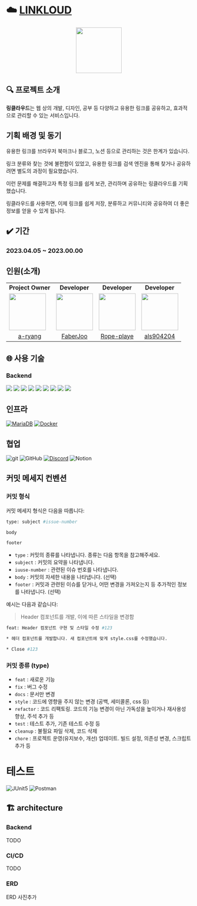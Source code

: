 # ☁️ [LINKLOUD](https://linkloud.io)

<p align="center">
  <img width="124" height="124" src="https://avatars.githubusercontent.com/u/129953078?s=200&v=4">
</p>

## 🔍 프로젝트 소개

**링클라우드**는 웹 상의 개발, 디자인, 공부 등 다양하고 유용한 링크를 공유하고, 효과적으로 관리할 수 있는 서비스입니다.

## 기획 배경 및 동기

유용한 링크를 브라우저 북마크나 블로그, 노션 등으로 관리하는 것은 한계가 있습니다.

링크 분류와 찾는 것에 불편함이 있었고, 유용한 링크를 검색 엔진을 통해 찾거나 공유하려면 별도의 과정이 필요했습니다.

이런 문제를 해결하고자 특정 링크를 쉽게 보관, 관리하며 공유하는 링클라우드를 기획했습니다.

링클라우드를 사용하면, 이제 링크를 쉽게 저장, 분류하고 커뮤니티와 공유하여 더 좋은 정보를 얻을 수 있게 됩니다.
## ✔️ 기간

### 2023.04.05 ~ 2023.00.00

## 인원(소개)

<table>
  <tr>
    <td align="center"><b>Project Owner</b></td>
    <td align="center"><b>Developer</b></td>
    <td align="center"><b>Developer</b></td>
    <td align="center"><b>Developer</b></td>
</tr>
  <tr>
    <td>
        <a href="https://github.com/a-ryang">
            <img src="https://avatars.githubusercontent.com/u/105474635?v=4" width="100px" />
        </a>
    </td>
    <td>
        <a href="https://github.com/FaberJoo">
            <img src="https://avatars.githubusercontent.com/u/79781818?v=4" width="100px" />
        </a>
    </td>
    <td>
        <a href="https://github.com/Rope-player">
            <img src="https://avatars.githubusercontent.com/u/38906192?v=4" width="100px" />
        </a>
    </td>
    <td>
        <a href="https://github.com/als904204">
            <img src="https://avatars.githubusercontent.com/u/55350901?s=400&u=521657f21121efcef03c848800b3713f7ec094ec&v=4" width="100px" />
        </a>
    </td>
  </tr>

  <tr> 
    <td align="center"><a href="https://github.com/a-ryang">a-ryang</a></td>
    <td align="center"><a href="https://github.com/FaberJoo">FaberJoo</a></td>
    <td align="center"><a href="https://github.com/Rope-player">Rope-playe</a></td>
    <td align="center"><a href="https://github.com/als904204">als904204</a></td>
  </tr>
</table>

## 🌐 사용 기술

### Backend

<img src="https://img.shields.io/badge/Java-17-blue.svg?logo=java">
<img src="https://img.shields.io/badge/Gradle-7.6.1-green.svg?logo=gradle">
<img src="https://img.shields.io/badge/Spring_Boot-3.0.4-green.svg?logo=spring">
<img src="https://img.shields.io/badge/Spring_Web-green.svg?logo=spring">
<img src="https://img.shields.io/badge/Spring_Data_JPA-green.svg?logo=spring">
<img src="https://img.shields.io/badge/Spring_Security-green.svg?logo=spring">
<img src="https://img.shields.io/badge/Spring_Rest_Docs-green.svg?logo=spring">
<img src="https://img.shields.io/badge/Spring_Docs-green.svg?logo=spring">
<img src="https://img.shields.io/badge/JWT-orange.svg?logo=jsonwebtokens">

## 인프라

[![MariaDB](https://img.shields.io/badge/MariaDB-TODO-blue?logo=mariadb&logoColor=white)](https://mariadb.org/)
[![Docker](https://img.shields.io/badge/Docker-TODO-blue?logo=docker&logoColor=white)](https://www.docker.com/)

## 협업

![git](https://img.shields.io/badge/git-F05032?style=flat&logo=Git&logoColor=white)
![GitHub](https://img.shields.io/badge/github-%23121011.svg?style=Plastic&logo=github&logoColor=white)
[![Discord](https://img.shields.io/badge/Discord-7289DA?logo=discord&logoColor=white)](https://discord.com/)
![Notion](https://img.shields.io/badge/Notion-000000?style=Plastic&logo=Notion&logoColor=white)
## 커밋 메세지 컨벤션

### 커밋 형식

커밋 메세지 형식은 다음을 따릅니다:

```bash
type: subject #issue-number

body

footer
```

- `type` : 커밋의 종류를 나타냅니다. 종류는 다음 항목을 참고해주세요.
- `subject` : 커밋의 요약을 나타냅니다.
- `iuuse-number` : 관련된 이슈 번호를 나타냅니다.
- `body` : 커밋의 자세한 내용을 나타냅니다. (선택)
- `footer` : 커밋과 관련된 이슈를 닫거나, 어떤 변경을 가져오는지 등 추가적인 정보를 나타냅니다. (선택)

예시는 다음과 같습니다:

> Header 컴포넌트를 개발, 이에 따른 스타일을 변경함

```bash
feat: Header 컴포넌트 구현 및 스타일 수정 #123

* 헤더 컴포넌트를 개발합니다. 새 컴포넌트에 맞게 style.css를 수정했습니다.

* Close #123
```

### 커밋 종류 (type)

- `feat` : 새로운 기능
- `fix` : 버그 수정
- `docs` : 문서만 변경
- `style` : 코드에 영향을 주지 않는 변경 (공백, 세미콜론, css 등)
- `refactor` : 코드 리팩토링. 코드의 기능 변경이 아닌 가독성을 높이거나 재사용성 향상, 주석 추가 등
- `test` : 테스트 추가, 기존 테스트 수정 등
- `cleanup` : 불필요 파일 삭제, 코드 삭제
- `chore` : 프로젝트 운영(유지보수, 개선) 업데이트. 빌드 설정, 의존성 변경, 스크립트 추가 등
# 테스트

![JUnit5](https://img.shields.io/badge/JUnit5-white?style=Plastic&logo=JUnit5)
![Postman](https://img.shields.io/badge/postman-white?style=Plastic&logo=postman)

## 🏗️ architecture

### Backend

TODO

### CI/CD

TODO

### ERD

ERD 사진추가
